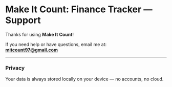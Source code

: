 # Make It Count: Finance Tracker — Support

Thanks for using **Make It Count**!  

If you need help or have questions, email me at:  
**mitcount97@gmail.com**

---

### Privacy
Your data is always stored locally on your device — no accounts, no cloud.  
